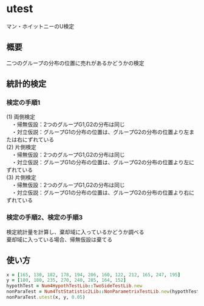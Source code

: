 utest
=====
マン・ホイットニーのU検定

## 概要

二つのグループの分布の位置に売れがあるかどうかの検定  

## 統計的検定
### 検定の手順1

(1) 両側検定  
　・帰無仮設：2つのグループG1,G2の分布は同じ  
　・対立仮説：グループG1の分布の位置は、グループG2の分布の位置より左または右にずれている  
(2) 片側検定  
　・帰無仮設：2つのグループG1,G2の分布は同じ  
　・対立仮説：グループG1の分布の位置は、グループG2の分布の位置より左にずれている  
(3) 片側検定  
　・帰無仮設：2つのグループG1,G2の分布は同じ  
　・対立仮説：グループG1の分布の位置は、グループG2の分布の位置より右にずれている  

### 検定の手順2、検定の手順3

検定統計量を計算し、棄却域に入っているかどうか調べる  
棄却域に入っている場合、帰無仮設は棄てる

## 使い方

```ruby
x = [165, 130, 182, 178, 194, 206, 160, 122, 212, 165, 247, 195]
y = [180, 180, 235, 270, 240, 285, 164, 152]
hypothTest = Num4HypothTestLib::TwoSideTestLib.new
nonParaTest = Num4TstStatistic2Lib::NonParametrixTestLib.new(hypothTest)
nonParaTest.utest(x, y, 0.05)
```


